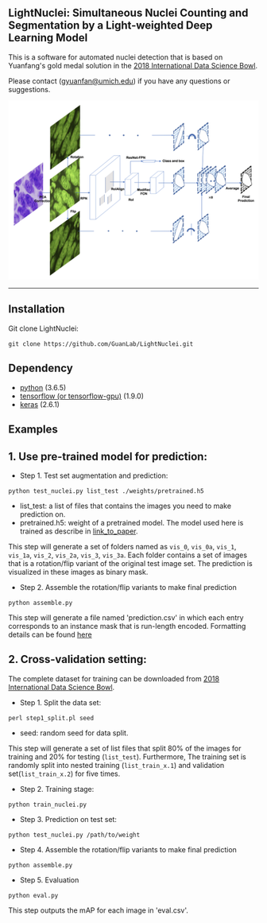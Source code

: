 ## LightNuclei: Simultaneous Nuclei Counting and Segmentation by a Light-weighted Deep Learning Model

This is a software for automated nuclei detection that is based on Yuanfang's gold medal solution in the [2018 International Data Science Bowl](https://www.kaggle.com/c/data-science-bowl-2018).

Please contact (gyuanfan@umich.edu) if you have any questions or suggestions.

<p align="left">
<img src="https://github.com/wilzxu/LightNuclei/blob/master/figures/fig1a.png" width="700">
</p>


---

## Installation
Git clone LightNuclei:
```
git clone https://github.com/GuanLab/LightNuclei.git
```

## Dependency
* [python](https://www.python.org) (3.6.5)
* [tensorflow (or tensorflow-gpu)](https://www.tensorflow.org) (1.9.0) 
* [keras](https://keras.io/) (2.6.1)

## Examples
## 1. Use pre-trained model for prediction:
* Step 1. Test set augmentation and prediction:

```
python test_nuclei.py list_test ./weights/pretrained.h5
```

* list_test: a list of files that contains the images you need to make prediction on.
* pretrained.h5: weight of a pretrained model. The model used here is trained as describe in [link_to_paper]().

This step will generate a set of folders named as `vis_0`, `vis_0a`, `vis_1`, `vis_1a`, `vis_2`, `vis_2a`, `vis_3`, `vis_3a`. Each folder contains a set of images that is a rotation/flip variant of the original test image set. The prediction is visualized in these images as binary mask. 

* Step 2. Assemble the rotation/flip variants to make final prediction

```
python assemble.py
```

This step will generate a file named 'prediction.csv' in which each entry corresponds to an instance mask that is run-length encoded. Formatting details can be found [here](https://www.kaggle.com/c/data-science-bowl-2018)



## 2. Cross-validation setting:
The complete dataset for training can be downloaded from [2018 International Data Science Bowl](https://www.kaggle.com/c/data-science-bowl-2018).

* Step 1. Split the data set:
```
perl step1_split.pl seed
```
* seed: random seed for data split.

This step will generate a set of list files that split 80% of the images for training and 20% for testing (`list_test`). Furthermore, The training set is randomly split into nested training (`list_train_x.1`) and validation set(`list_train_x.2`) for five times.

* Step 2. Training stage:
```
python train_nuclei.py
```

* Step 3. Prediction on test set:
```
python test_nuclei.py /path/to/weight
```

* Step 4. Assemble the rotation/flip variants to make final prediction
```
python assemble.py
```

* Step 5. Evaluation
```
python eval.py
```
This step outputs the mAP for each image in 'eval.csv'.
